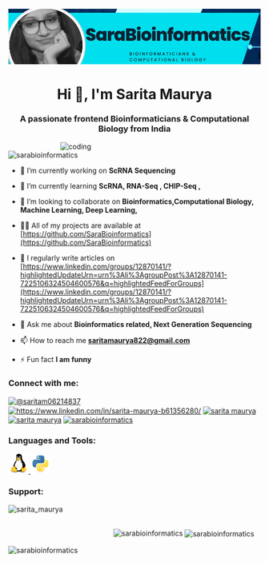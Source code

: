 ![logo](https://github.com/SaraBioinformatics/SaraBioinformatics/blob/main/github.png)
<h1 align="center">Hi 👋, I'm Sarita Maurya</h1>
<h3 align="center">A passionate frontend Bioinformaticians & Computational Biology from India</h3>

<img align="right" alt="coding" width ="400" src="https://engineering.nyu.edu/sites/default/files/2021-09/bioinformatics-ms-main-hero-animated_0.gif">

<p align="left"> <img src="https://komarev.com/ghpvc/?username=sarabioinformatics&label=Profile%20views&color=0e75b6&style=flat" alt="sarabioinformatics" /> </p>

- 🔭 I’m currently working on **ScRNA Sequencing**

- 🌱 I’m currently learning **ScRNA, RNA-Seq , CHIP-Seq ,**

- 👯 I’m looking to collaborate on **Bioinformatics,Computational Biology, Machine Learning, Deep Learning,**

- 👨‍💻 All of my projects are available at [https://github.com/SaraBioinformatics](https://github.com/SaraBioinformatics)

- 📝 I regularly write articles on [https://www.linkedin.com/groups/12870141/?highlightedUpdateUrn=urn%3Ali%3AgroupPost%3A12870141-7225106324504600576&q=highlightedFeedForGroups](https://www.linkedin.com/groups/12870141/?highlightedUpdateUrn=urn%3Ali%3AgroupPost%3A12870141-7225106324504600576&q=highlightedFeedForGroups)

- 💬 Ask me about **Bioinformatics related, Next Generation Sequencing**

- 📫 How to reach me **saritamaurya822@gmail.com**

- ⚡ Fun fact **I am funny**

<h3 align="left">Connect with me:</h3>
<p align="left">
<a href="https://twitter.com/@saritam06214837" target="blank"><img align="center" src="https://raw.githubusercontent.com/rahuldkjain/github-profile-readme-generator/master/src/images/icons/Social/twitter.svg" alt="@saritam06214837" height="30" width="40" /></a>
<a href="https://linkedin.com/in/https://www.linkedin.com/in/sarita-maurya-b61356280/" target="blank"><img align="center" src="https://raw.githubusercontent.com/rahuldkjain/github-profile-readme-generator/master/src/images/icons/Social/linked-in-alt.svg" alt="https://www.linkedin.com/in/sarita-maurya-b61356280/" height="30" width="40" /></a>
<a href="https://fb.com/sarita maurya" target="blank"><img align="center" src="https://raw.githubusercontent.com/rahuldkjain/github-profile-readme-generator/master/src/images/icons/Social/facebook.svg" alt="sarita maurya" height="30" width="40" /></a>
<a href="https://instagram.com/sarita maurya" target="blank"><img align="center" src="https://raw.githubusercontent.com/rahuldkjain/github-profile-readme-generator/master/src/images/icons/Social/instagram.svg" alt="sarita maurya" height="30" width="40" /></a>
<a href="https://www.youtube.com/@sarabioinfo13/videos" target="blank"><img align="center" src="https://raw.githubusercontent.com/rahuldkjain/github-profile-readme-generator/master/src/images/icons/Social/youtube.svg" alt="sarabioinformatics" height="30" width="40" /></a>
</p>

<h3 align="left">Languages and Tools:</h3>
<p align="left"> <a href="https://www.linux.org/" target="_blank" rel="noreferrer"> <img src="https://raw.githubusercontent.com/devicons/devicon/master/icons/linux/linux-original.svg" alt="linux" width="40" height="40"/> </a> <a href="https://www.python.org" target="_blank" rel="noreferrer"> <img src="https://raw.githubusercontent.com/devicons/devicon/master/icons/python/python-original.svg" alt="python" width="40" height="40"/> </a> </p>

<h3 align="left">Support:</h3>
<p><a href="https://www.buymeacoffee.com/sarita_maurya"> <img align="left" src="https://cdn.buymeacoffee.com/buttons/v2/default-yellow.png" height="50" width="210" alt="sarita_maurya" /></a></p><br><br>

<p><img align="left" src="https://github-readme-stats.vercel.app/api/top-langs?username=sarabioinformatics&show_icons=true&locale=en&layout=compact" alt="sarabioinformatics" /></p>

<p>&nbsp;<img align="center" src="https://github-readme-stats.vercel.app/api?username=sarabioinformatics&show_icons=true&locale=en" alt="sarabioinformatics" /></p>

<p><img align="center" src="https://github-readme-streak-stats.herokuapp.com/?user=sarabioinformatics&" alt="sarabioinformatics" /></p>
